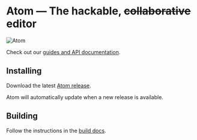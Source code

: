 # Atom — The hackable, ~~collaborative~~ editor

![Atom](http://i.imgur.com/OrTvUAD.png)

Check out our [guides and API documentation](https://www.atom.io/docs/latest/).

## Installing

Download the latest [Atom release](https://github.com/atom/atom/releases/latest).

Atom will automatically update when a new release is available.

## Building

Follow the instructions in the [build docs][building].

[building]: https://github.com/atom/atom/blob/master/docs/building-atom.md
